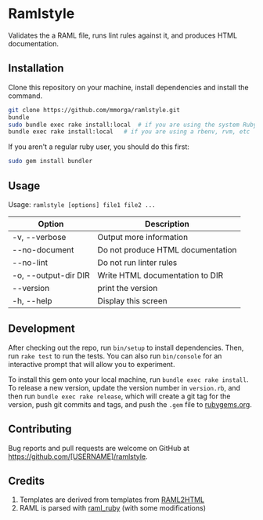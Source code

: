 # Ramlstyle

Validates the a RAML file, runs lint rules against it, and produces HTML documentation.

## Installation

Clone this repository on your machine, install dependencies and install the command.

```sh
git clone https://github.com/mmorga/ramlstyle.git
bundle
sudo bundle exec rake install:local  # if you are using the system Ruby
bundle exec rake install:local   # if you are using a rbenv, rvm, etc
```

If you aren't a regular ruby user, you should do this first:

```sh
sudo gem install bundler
```

## Usage

Usage: `ramlstyle [options] file1 file2 ...`

Option               | Description
-------------------- | -----------
-v, --verbose        | Output more information
    --no-document    | Do not produce HTML documentation
    --no-lint        | Do not run linter rules
-o, --output-dir DIR | Write HTML documentation to DIR
    --version        | print the version
-h, --help           | Display this screen

## Development

After checking out the repo, run `bin/setup` to install dependencies. Then, run `rake test` to run the tests. You can also run `bin/console` for an interactive prompt that will allow you to experiment.

To install this gem onto your local machine, run `bundle exec rake install`. To release a new version, update the version number in `version.rb`, and then run `bundle exec rake release`, which will create a git tag for the version, push git commits and tags, and push the `.gem` file to [rubygems.org](https://rubygems.org).

## Contributing

Bug reports and pull requests are welcome on GitHub at https://github.com/[USERNAME]/ramlstyle.

## Credits

1. Templates are derived from templates from [RAML2HTML](https://github.com/kevinrenskers/raml2html)
2. RAML is parsed with [raml_ruby](https://github.com/coub/raml_ruby) (with some modifications)

